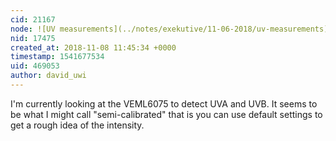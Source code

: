 ```yaml
---
cid: 21167
node: ![UV measurements](../notes/exekutive/11-06-2018/uv-measurements)
nid: 17475
created_at: 2018-11-08 11:45:34 +0000
timestamp: 1541677534
uid: 469053
author: david_uwi
---
```


I'm currently looking at the VEML6075 to detect UVA and UVB. It seems to be what I might call "semi-calibrated" that is you can use default settings to get a rough idea of the intensity.
